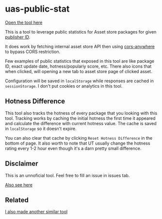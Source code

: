 # uas-public-stat

[Open the tool here](https://wellosoft.net/uas-public-stat)

This is a tool to leverage public statistics for Asset store packages for given [publisher ID](https://i.imgur.com/uBFYQMA.png).

It does work by fetching internal asset store API then using [cors-anywhere](https://cors-anywhere.herukoapp.com) to bypass CORS restriction.

Few examples of public statistics that exposed in this tool are like package ID, exact update date, hotness/populariy score, etc. There also icons that when clicked, will opening a new tab to asset store page of clicked asset.

Configuration will be saved in `localStorage` while responses are cached in `sessionStorage`. I don't put cookies or analytics in this tool.

## Hotness Difference

This tool also tracks the hotness of every package that you looking with this tool. Tracking works by caching the initial hotness the first time it appeared and calculate the difference with current hotness value. The cache is saved in `localStorage` so it doesn't expire.

You can also clear that cache by clicking `Reset Hotness Difference` in the bottom of page. It also worth to note that UT usually change the hotness rating every 1-2 hour even though it's a darn pretty small difference.

## Disclaimer

This is an unnoficial tool. Feel free to fill an issue in issues tab.

[Also see here](main.js#L18)

## Related

[I also made another similar tool](https://github.com/willnode/uas-private-stat/)
